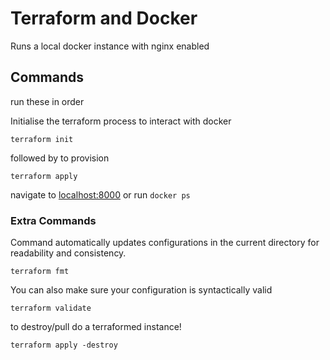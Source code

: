 # Terraform and Docker

Runs a local docker instance with nginx enabled

## Commands

run these in order

Initialise the terraform process to interact with docker

```
terraform init
```

followed by to provision

```
terraform apply
```

navigate to [localhost:8000](http://localhost:8000) or run `docker ps`

### Extra Commands

Command automatically updates configurations in the current directory for readability and consistency.

```
terraform fmt
```

You can also make sure your configuration is syntactically valid

```
terraform validate
```

to destroy/pull do a terraformed instance!

```
terraform apply -destroy
```
